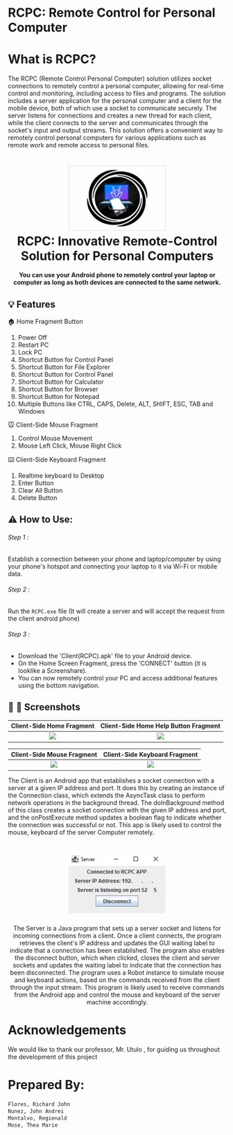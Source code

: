 
# RCPC: Remote Control for Personal Computer

# What is RCPC?
The RCPC (Remote Control Personal Computer)
solution utilizes socket connections to remotely control a personal
computer, allowing for real-time control and monitoring,
including access to files and programs. The solution includes a
server application for the personal computer and a client for the
mobile device, both of which use a socket to communicate securely.
The server listens for connections and creates a new thread for
each client, while the client connects to the server and
communicates through the socket's input and output streams.
This solution offers a convenient way to remotely control personal
computers for various applications such as remote work and
remote access to personal files.
    
    
<h1 align="center">
  <img src="https://github.com/Chardyyy07/-Remote-Control-your-Personal-Computers/blob/b40d5b03e9e7e55a436181d0505675d6d467aff4/Server(RCPC)/RCPC%20SERVER/logo.jpg" width="224px"/><br/>
  RCPC: Innovative Remote-Control Solution for Personal Computers
</h1>
<p align="center"><b>You can use your Android phone to remotely control your laptop or computer as long as both devices are connected to the same network.</b></p>

## :bulb: Features
:house: Home Fragment Button
1. Power Off
2. Restart PC
3. Lock PC
4. Shortcut Button for Control Panel
5. Shortcut Button for File Explorer
6. Shortcut Button for Control Panel
7. Shortcut Button for Calculator
8. Shortcut Button for Browser
9. Shortcut Button for Notepad
10. Multiple Buttons like CTRL, CAPS, Delete, ALT, SHIFT, ESC, TAB and Windows



:mouse: Client-Side Mouse Fragment
1. Control Mouse Movement
2. Mouse Left Click, Mouse Right Click

:keyboard: Client-Side Keyboard Fragment
1. Realtime keyboard to Desktop 
2. Enter Button
3. Clear All Button
4. Delete Button


## :warning: How to Use:
###### Step 1 :
Establish a connection between your phone and laptop/computer by using your phone's hotspot and connecting your laptop to it via Wi-Fi or mobile data.
###### Step 2 :
Run the `RCPC.exe` file (It will create a server and will accept the request from the client android phone)
###### Step 3 :
- Download the 'Client(RCPC).apk' file to your Android device.
- On the Home Screen Fragment, press the 'CONNECT' button (it is looklike a Screenshare).
- You can now remotely control your PC and access additional features using the bottom navigation.


## 📎 📱 Screenshots

Client-Side Home Fragment | Client-Side Home Help Button Fragment
:-------------------------:|:-------------------------:
![](https://github.com/Chardyyy07/Remote-Control-your-Personal-Computers/blob/fc1c33ce80bfbae98fb420103d59e8457d8547d8/Screenshots/Client-Side%20Home%20Fragment.jpg)  |  ![](https://github.com/Chardyyy07/Remote-Control-your-Personal-Computers/blob/fc1c33ce80bfbae98fb420103d59e8457d8547d8/Screenshots/Client-Side%20Home%20%20Help%20Button%20Fragment.jpg)

Client-Side Mouse Fragment | Client-Side Keyboard Fragment
:-------------------------:|:-------------------------:
![](https://github.com/Chardyyy07/Remote-Control-your-Personal-Computers/blob/fc1c33ce80bfbae98fb420103d59e8457d8547d8/Screenshots/Client-Side%20Mouse%20Fragment.jpg)  |  ![](https://github.com/Chardyyy07/Remote-Control-your-Personal-Computers/blob/fc1c33ce80bfbae98fb420103d59e8457d8547d8/Screenshots/Client-Side%20Keyboard%20Fragment.jpg)

The Client is an Android app that establishes a socket connection with a server at a given IP address and port. It does this by creating an instance of the Connection class, which extends the AsyncTask class to perform network operations in the background thread. The doInBackground method of this class creates a socket connection with the given IP address and port, and the onPostExecute method updates a boolean flag to indicate whether the connection was successful or not. This app is likely used to control the mouse, keyboard of the server Computer remotely.



<h1 align="center">
  <img src="Screenshots/Server Side.png" width="224px"/><br/>
</h1>
<p align="center">
The Server is a Java program that sets up a server socket and listens for incoming connections from a client. Once a client connects, the  program retrieves the client's IP address and updates the GUI waiting label to indicate that a connection has been established. The program also enables the disconnect button, which when clicked, closes the client and server sockets and updates the waiting label to indicate that the connection has been disconnected. The program uses a Robot instance to simulate mouse and keyboard actions, based on the commands  received from the client through the input stream. This program is likely used to receive commands from the Android app and control the mouse and keyboard of the server machine accordingly.




# Acknowledgements
We would like to thank our professor, Mr. Utulo , for guiding us throughout the development of this project

# Prepared By:
    Flores, Richard John
    Nunez, John Andrei
    Montalvo, Regienald
    Mose, Thea Marie
